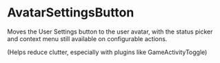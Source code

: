 # AvatarSettingsButton
Moves the User Settings button to the user avatar, with the status picker and context menu still available on configurable actions. 

(Helps reduce clutter, especially with plugins like GameActivityToggle)